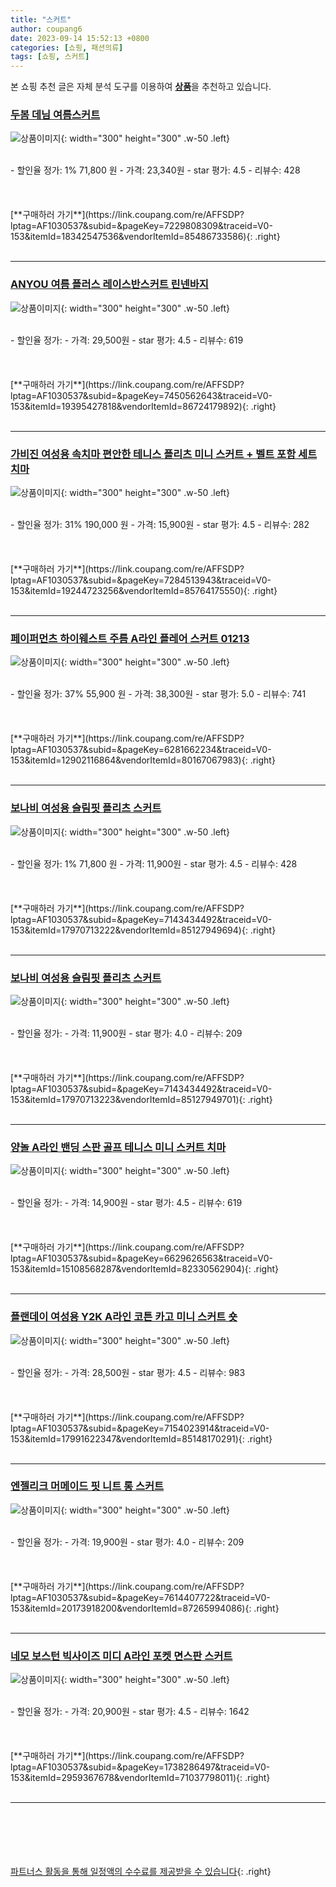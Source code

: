 ```yaml
---
title: "스커트"
author: coupang6
date: 2023-09-14 15:52:13 +0800
categories: [쇼핑, 패션의류]
tags: [쇼핑, 스커트]
---
```


본 쇼핑 추천 글은 자체 분석 도구를 이용하여 [**상품**](https://link.coupang.com/a/bao1ui)을 추천하고 있습니다.

### [두봄 데님 여름스커트](https://link.coupang.com/re/AFFSDP?lptag=AF1030537&subid=&pageKey=7229808309&traceid=V0-153&itemId=18342547536&vendorItemId=85486733586)

![상품이미지](https://thumbnail8.coupangcdn.com/thumbnails/remote/230x230ex/image/rs_quotation_api/lyakvv1x/4b5eba32d5d945949cf937af8f0a37c1.jpg){: width="300" height="300" .w-50 .left}


<br>
- 할인율 정가: 1%  71,800   원
- 가격: 23,340원
- star 평가: 4.5
- 리뷰수: 428
<br>
<br>
<br>
<br>
[**구매하러 가기**](https://link.coupang.com/re/AFFSDP?lptag=AF1030537&subid=&pageKey=7229808309&traceid=V0-153&itemId=18342547536&vendorItemId=85486733586){: .right}
<br>
<br>

---

### [ANYOU 여름 플러스 레이스반스커트 린넨바지](https://link.coupang.com/re/AFFSDP?lptag=AF1030537&subid=&pageKey=7450562643&traceid=V0-153&itemId=19395427818&vendorItemId=86724179892)

![상품이미지](https://thumbnail6.coupangcdn.com/thumbnails/remote/230x230ex/image/vendor_inventory/26c7/fb559dcb7ea5445dcde1ad9d5c64045a883d04102a72c632d71560e15f49.jpg){: width="300" height="300" .w-50 .left}


<br>
- 할인율 정가: 
- 가격: 29,500원
- star 평가: 4.5
- 리뷰수: 619
<br>
<br>
<br>
<br>
[**구매하러 가기**](https://link.coupang.com/re/AFFSDP?lptag=AF1030537&subid=&pageKey=7450562643&traceid=V0-153&itemId=19395427818&vendorItemId=86724179892){: .right}
<br>
<br>

---

### [가비진 여성용 속치마 편안한 테니스 플리츠 미니 스커트 + 벨트 포함 세트 치마](https://link.coupang.com/re/AFFSDP?lptag=AF1030537&subid=&pageKey=7284513943&traceid=V0-153&itemId=19244723256&vendorItemId=85764175550)

![상품이미지](https://thumbnail7.coupangcdn.com/thumbnails/remote/230x230ex/image/vendor_inventory/f4f6/036251e574d65d37a4f2d7cf654c816ca1c85f2a71c149f0abd405cadb34.jpg){: width="300" height="300" .w-50 .left}


<br>
- 할인율 정가: 31%  190,000   원
- 가격: 15,900원
- star 평가: 4.5
- 리뷰수: 282
<br>
<br>
<br>
<br>
[**구매하러 가기**](https://link.coupang.com/re/AFFSDP?lptag=AF1030537&subid=&pageKey=7284513943&traceid=V0-153&itemId=19244723256&vendorItemId=85764175550){: .right}
<br>
<br>

---

### [페이퍼먼츠 하이웨스트 주름 A라인 플레어 스커트 01213](https://link.coupang.com/re/AFFSDP?lptag=AF1030537&subid=&pageKey=6281662234&traceid=V0-153&itemId=12902116864&vendorItemId=80167067983)

![상품이미지](https://thumbnail10.coupangcdn.com/thumbnails/remote/230x230ex/image/retail/images/2022/01/11/15/4/1bac2d49-503e-4673-ab9f-a4da37241dfc.jpg){: width="300" height="300" .w-50 .left}


<br>
- 할인율 정가: 37%  55,900   원
- 가격: 38,300원
- star 평가: 5.0
- 리뷰수: 741
<br>
<br>
<br>
<br>
[**구매하러 가기**](https://link.coupang.com/re/AFFSDP?lptag=AF1030537&subid=&pageKey=6281662234&traceid=V0-153&itemId=12902116864&vendorItemId=80167067983){: .right}
<br>
<br>

---

### [보나비 여성용 슬림핏 플리츠 스커트](https://link.coupang.com/re/AFFSDP?lptag=AF1030537&subid=&pageKey=7143434492&traceid=V0-153&itemId=17970713222&vendorItemId=85127949694)

![상품이미지](https://thumbnail10.coupangcdn.com/thumbnails/remote/230x230ex/image/rs_quotation_api/5cklrv5r/582582be3808488983ba720ba8e10d69.jpg){: width="300" height="300" .w-50 .left}


<br>
- 할인율 정가: 1%  71,800   원
- 가격: 11,900원
- star 평가: 4.5
- 리뷰수: 428
<br>
<br>
<br>
<br>
[**구매하러 가기**](https://link.coupang.com/re/AFFSDP?lptag=AF1030537&subid=&pageKey=7143434492&traceid=V0-153&itemId=17970713222&vendorItemId=85127949694){: .right}
<br>
<br>

---

### [보나비 여성용 슬림핏 플리츠 스커트](https://link.coupang.com/re/AFFSDP?lptag=AF1030537&subid=&pageKey=7143434492&traceid=V0-153&itemId=17970713223&vendorItemId=85127949701)

![상품이미지](https://thumbnail7.coupangcdn.com/thumbnails/remote/230x230ex/image/rs_quotation_api/slt3hx5w/61e622d271254292abcbf6472dc2e735.jpg){: width="300" height="300" .w-50 .left}


<br>
- 할인율 정가: 
- 가격: 11,900원
- star 평가: 4.0
- 리뷰수: 209
<br>
<br>
<br>
<br>
[**구매하러 가기**](https://link.coupang.com/re/AFFSDP?lptag=AF1030537&subid=&pageKey=7143434492&traceid=V0-153&itemId=17970713223&vendorItemId=85127949701){: .right}
<br>
<br>

---

### [양놀 A라인 밴딩 스판 골프 테니스 미니 스커트 치마](https://link.coupang.com/re/AFFSDP?lptag=AF1030537&subid=&pageKey=6629626563&traceid=V0-153&itemId=15108568287&vendorItemId=82330562904)

![상품이미지](https://thumbnail8.coupangcdn.com/thumbnails/remote/230x230ex/image/vendor_inventory/79fd/ef8cc28575315fe5cc92bd519d1278d4870a482336073f4901453b034205.jpg){: width="300" height="300" .w-50 .left}


<br>
- 할인율 정가: 
- 가격: 14,900원
- star 평가: 4.5
- 리뷰수: 619
<br>
<br>
<br>
<br>
[**구매하러 가기**](https://link.coupang.com/re/AFFSDP?lptag=AF1030537&subid=&pageKey=6629626563&traceid=V0-153&itemId=15108568287&vendorItemId=82330562904){: .right}
<br>
<br>

---

### [플랜데이 여성용 Y2K A라인 코튼 카고 미니 스커트 숏](https://link.coupang.com/re/AFFSDP?lptag=AF1030537&subid=&pageKey=7154023914&traceid=V0-153&itemId=17991622347&vendorItemId=85148170291)

![상품이미지](https://thumbnail8.coupangcdn.com/thumbnails/remote/230x230ex/image/rs_quotation_api/509oiuyk/2d08951742c445d482c676192b10bea2.jpg){: width="300" height="300" .w-50 .left}


<br>
- 할인율 정가: 
- 가격: 28,500원
- star 평가: 4.5
- 리뷰수: 983
<br>
<br>
<br>
<br>
[**구매하러 가기**](https://link.coupang.com/re/AFFSDP?lptag=AF1030537&subid=&pageKey=7154023914&traceid=V0-153&itemId=17991622347&vendorItemId=85148170291){: .right}
<br>
<br>

---

### [엔젤리크 머메이드 핏 니트 롱 스커트](https://link.coupang.com/re/AFFSDP?lptag=AF1030537&subid=&pageKey=7614407722&traceid=V0-153&itemId=20173918200&vendorItemId=87265994086)

![상품이미지](https://thumbnail7.coupangcdn.com/thumbnails/remote/230x230ex/image/vendor_inventory/70ef/4ab7ad9a5d7d0dbfb259ee62a5419fa806e809d172778de4717fd0939aea.jpg){: width="300" height="300" .w-50 .left}


<br>
- 할인율 정가: 
- 가격: 19,900원
- star 평가: 4.0
- 리뷰수: 209
<br>
<br>
<br>
<br>
[**구매하러 가기**](https://link.coupang.com/re/AFFSDP?lptag=AF1030537&subid=&pageKey=7614407722&traceid=V0-153&itemId=20173918200&vendorItemId=87265994086){: .right}
<br>
<br>

---

### [네모 보스턴 빅사이즈 미디 A라인 포켓 면스판 스커트](https://link.coupang.com/re/AFFSDP?lptag=AF1030537&subid=&pageKey=1738286497&traceid=V0-153&itemId=2959367678&vendorItemId=71037798011)

![상품이미지](https://thumbnail10.coupangcdn.com/thumbnails/remote/230x230ex/image/vendor_inventory/53f4/0b0b712e3e51ec493faffb0d71a403d04e9bb4c686b15f34a2f26d401d96.jpg){: width="300" height="300" .w-50 .left}


<br>
- 할인율 정가: 
- 가격: 20,900원
- star 평가: 4.5
- 리뷰수: 1642
<br>
<br>
<br>
<br>
[**구매하러 가기**](https://link.coupang.com/re/AFFSDP?lptag=AF1030537&subid=&pageKey=1738286497&traceid=V0-153&itemId=2959367678&vendorItemId=71037798011){: .right}
<br>
<br>

---
<br><br><br><br><br> [파트너스 활동을 통해 일정액의 수수료를 제공받을 수 있습니다](https://link.coupang.com/a/bao1ui){: .right}